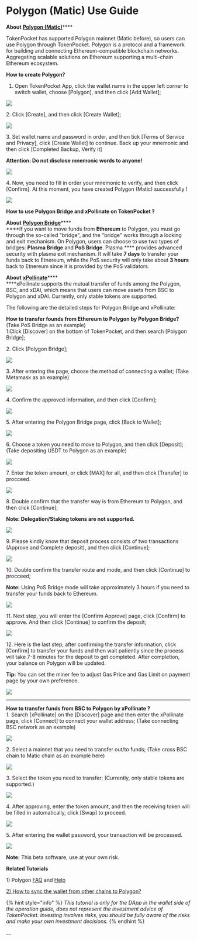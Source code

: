 # Polygon (Matic) Use Guide

**About** [**Polygon (Matic)**](https://polygon.technology)****

TokenPocket has supported Polygon mainnet (Matic before), so users can use Polygon through TokenPocket. Polygon is a protocol and a framework for building and connecting Ethereum-compatible blockchain networks. Aggregating scalable solutions on Ethereum supporting a multi-chain Ethereum ecosystem.



**How to create Polygon?**

1. Open TokenPocket App, click the wallet name in the upper left corner to switch wallet, choose \[Polygon], and then click \[Add Wallet];

![](<../../.gitbook/assets/1 (14) (1).png>)

2\. Click \[Create], and then click \[Create Wallet];

![](<../../.gitbook/assets/2 (16) (1).png>)

3\. Set wallet name and password in order, and then tick \[Terms of Service and Privacy], click \[Create Wallet] to continue. Back up your mnemonic and then click \[Completed Backup, Verify it]

**Attention: Do not disclose mnemonic words to anyone!**

![](<../../.gitbook/assets/3 (11).png>)

4\. Now, you need to fill in order your mnemonic to verify, and then click \[Confirm]. At this moment, you have created Polygon (Matic) successfully !

![](<../../.gitbook/assets/4 (8).png>)



**How to use Polygon Bridge and xPollinate on TokenPocket ?**

**About** [**Polygon Bridge**](https://wallet.matic.network/bridge/)****\
****If you want to move funds from **Ethereum** to Polygon, you must go through the so-called "bridge", and the "bridge" works through a locking and exit mechanism. On Polygon, users can choose to use two types of bridges: **Plasma Bridge** and **PoS Bridge**. Plasma **** provides advanced security with plasma exit mechanism. It will take **7 days** to transfer your funds back to Etnereum, while the PoS security will only take about **3 hours** back to Etnereum since it is provided by the PoS validators.&#x20;

**About** [**xPollinate**](https://www.xpollinate.io)****\
****xPollinate supports the mutual transfer of funds among the Polygon, BSC, and xDAI, which means that users can move  assets from BSC to Polygon and xDAI. Currently, only stable tokens are supported.&#x20;

The following are the detailed steps for Polygon Bridge and xPollinate:

**How to transfer founds from Ethereum to Polygon by Polygon Bridge?** (Take PoS Bridge as an example)\
1.Click \[Discover] on the bottom of TokenPocket, and then search \[Polygon Bridge];

2\. Click \[Polygon Bridge];

![](../../.gitbook/assets/b2.jpg)

3\. After entering the page, choose the method of connecting a wallet; (Take Metamask as an example)

![](../../.gitbook/assets/br1.jpg)

4\. Confirm the approved information, and then click \[Confirm];

![](../../.gitbook/assets/b3.jpg)

5\. After entering the Polygon Bridge page, click \[Back to Wallet];

![](../../.gitbook/assets/br3.jpg)

6\. Choose a token you need to move to Polygon, and then click \[Deposit]; (Take depositing USDT to Polygon as an example)

![](../../.gitbook/assets/b4.jpg)

7\. Enter the token amount, or click \[MAX] for all, and then click \[Transfer] to procceed.

![](../../.gitbook/assets/br4.jpg)

8\. Double confirm that the transfer way is from Ethereum to Polygon, and then click \[Continue];

**Note: Delegation/Staking tokens are not supported.**

![](../../.gitbook/assets/br5.jpg)

9\. Please kindly know that deposit process consists of two transactions (Approve and Complete deposit), and then click \[Continue];

![](../../.gitbook/assets/br6.jpg)

10\. Double confirm the transfer route and mode, and then click \[Continue] to procceed;

**Note:** Using PoS Bridge mode will take approximately 3 hours if you need to transfer your funds back to Ethereum.

![](../../.gitbook/assets/br7.jpg)

11\. Next step, you will enter the \[Confirm Approve] page, click \[Confirm] to approve. And then click \[Continue] to confirm the deposit;

![](../../.gitbook/assets/br10.jpg)

&#x20;12\. Here is the last step, after confirming the transfer information, click \[Confirm] to transfer your funds and then wait patiently since the process will take 7-8 minutes for the deposit to get completed. After completion, your balance on Polygon will be updated.

**Tip:** You can set the miner fee to adjust Gas Price and Gas Limit on payment page by your own preference.

![](../../.gitbook/assets/b12.jpg)

****

**How to transfer funds from BSC to Polygon by xPollinate ?** \
1\. Search \[xPollinate] on the \[Discover] page and then enter the xPollinate page, click \[Connect] to connect your wallet address; (Take connecting BSC network as an example)&#x20;

![](../../.gitbook/assets/op2.jpg)

2\. Select a mainnet that you need to transfer out/to funds; (Take cross BSC chain to Matic chain as an example here)

![](../../.gitbook/assets/op02.jpg)

3\. Select the token you need to transfer; (Currently, only stable tokens are supported.)

![](../../.gitbook/assets/op3.jpg)

4\. After approving, enter the token amount, and then the receiving token will be filled in automatically, click \[Swap] to proceed.

![](../../.gitbook/assets/op5.jpg)

5\. After entering the wallet password, your transaction will be processed.

![](../../.gitbook/assets/op7.png)

**Note:** This beta software, use at your own risk.



**Related Tutorials**

1\) Polygon [FAQ](https://docs.matic.network/docs/faq/wallet-bridge-faq) and [Help](https://polygon.technology/contact-us/)

[2) How to sync the wallet from other chains to Polygon?](https://tphelp.gitbook.io/en/wallet-management/how-to-sync-the-wallet)



{% hint style="info" %}
_This tutorial is only for the DApp in the wallet side of the operation guide, does not represent the investment advice of TokenPocket. Investing involves risks, you should be fully aware of the risks and make your own investment decisions._
{% endhint %}

__
